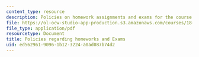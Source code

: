 ```yaml
---
content_type: resource
description: Policies on homework assignments and exams for the course.
file: https://ol-ocw-studio-app-production.s3.amazonaws.com/courses/18-306-advanced-partial-differential-equations-with-applications-fall-2009/ed56296190961b123224a0ad087b74d2_MIT18_306f09_assn01_PSetPolicies.pdf
file_type: application/pdf
resourcetype: Document
title: Policies regarding homeworks and Exams
uid: ed562961-9096-1b12-3224-a0ad087b74d2
---
```


